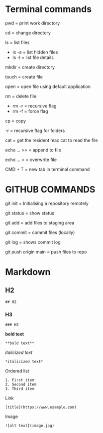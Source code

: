# Terminal commands

pwd = print work directory 

cd = change directory 

ls = list files 
- ls -a = list hidden files
- ls -l = list file details

mkdir = create directory

touch = create file

open = open file using default application

rm = delete file
- rm -r = recursive flag
- rm -f = force flag

cp = copy

-r = recursive flag for folders

cat = get the resident mac cat to read the file

echo ... >> = append to file

echo ... > = overwrite file

CMD + T = new tab in terminal command



# GITHUB COMMANDS

git init = Initialising a repository remotely

git status = show status

git add = add files to staging area

git commit = commit files (locally)

git log = shows commit log

git push origin main = push files to repo


# Markdown

## H2
    ## H2

### H3
    ### H3

**bold text**

    **bold text**

*italicized text*

    *italicized text*

Ordered list

    1. First item
    2. Second item
    3. Third item

Link

    [title](https://www.example.com)

Image

    ![alt text](image.jpg)
